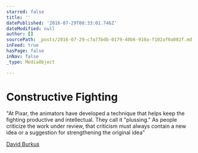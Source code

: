 ```yaml
---
starred: false
title: ''
datePublished: '2016-07-29T08:33:01.746Z'
dateModified: null
author: []
sourcePath: _posts/2016-07-29-c7a77bdb-0179-40b6-910a-f102af0a082f.md
inFeed: true
hasPage: false
inNav: false
_type: MediaObject

---
```

# Constructive Fighting

"At Pixar, the animators have developed a technique that helps keep the fighting productive and intellectual. They call it "plussing." As people criticize the work under review, that criticism must always contain a new idea or a suggestion for strengthening the original idea"

[David Burkus][0]

[0]: http://99u.com/articles/7224/why-fighting-for-our-ideas-makes-them-better